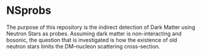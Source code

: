 # NSprobs
The purpose of this repository is the indirect detection of Dark Matter using Neutron Stars as probes. Assuming dark matter is non-interacting and bosonic, the question that is investigated is how the existence of old neutron stars limits the DM–nucleon scattering cross-section.

